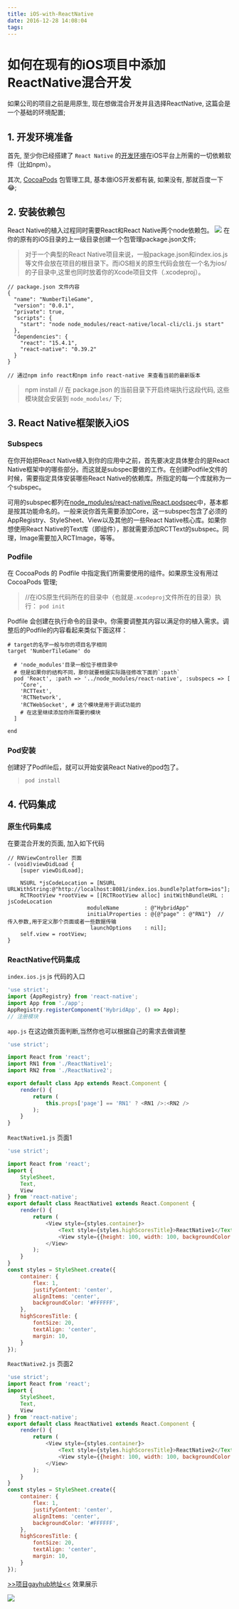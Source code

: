 ```yaml
---
title: iOS-with-ReactNative
date: 2016-12-28 14:08:04
tags:
---
```


# 如何在现有的iOS项目中添加ReactNative混合开发

如果公司的项目之前是用原生, 现在想做混合开发并且选择ReactNative, 这篇会是一个基础的环境配置;

## 1. 开发环境准备

首先, 至少你已经搭建了 `React Native` 的[开发环境](http://reactnative.cn/docs/0.39/getting-started.html)在iOS平台上所需的一切依赖软件（比如npm）。

其次, [CocoaPods](http://cocoapods.org/) 包管理工具, 基本做iOS开发都有装, 如果没有, 那就百度一下😂;
## 2. 安装依赖包
React Native的植入过程同时需要React和React Native两个node依赖包。
![](https://ws2.sinaimg.cn/large/8bbf0afbjw1fb4ay3fky6j20hk0c70vj.jpg)
在你的原有的iOS目录的上一级目录创建一个包管理package.json文件;
>对于一个典型的React Native项目来说，一般package.json和index.ios.js等文件会放在项目的根目录下。而iOS相关的原生代码会放在一个名为ios/的子目录中,这里也同时放着你的Xcode项目文件（.xcodeproj）。

```
// package.json 文件内容
{
  "name": "NumberTileGame",
  "version": "0.0.1",
  "private": true,
  "scripts": {
    "start": "node node_modules/react-native/local-cli/cli.js start"
  },
  "dependencies": {
    "react": "15.4.1",
    "react-native": "0.39.2"
  }
}

// 通过npm info react和npm info react-native 来查看当前的最新版本
```
> npm install   // 在 package.json 的当前目录下开启终端执行这段代码, 这些模块就会安装到 `node_modules/` 下;

## 3. React Native框架嵌入iOS
### Subspecs

在你开始把React Native植入到你的应用中之前，首先要决定具体整合的是React Native框架中的哪些部分。而这就是subspec要做的工作。在创建Podfile文件的时候，需要指定具体安装哪些React Native的依赖库。所指定的每一个库就称为一个subspec。

可用的subspec都列在[node_modules/react-native/React.podspec](https://github.com/facebook/react-native/blob/master/React.podspec)中，基本都是按其功能命名的。一般来说你首先需要添加Core，这一subspec包含了必须的AppRegistry、StyleSheet、View以及其他的一些React Native核心库。如果你想使用React Native的Text库（即<Text>组件），那就需要添加RCTText的subspec。同理，Image需要加入RCTImage，等等。
### Podfile
在 CocoaPods 的 Podfile 中指定我们所需要使用的组件。如果原生没有用过 CocoaPods 管理;
> //在iOS原生代码所在的目录中（也就是`.xcodeproj`文件所在的目录）执行：
 `pod init`

Podfile 会创建在执行命令的目录中。你需要调整其内容以满足你的植入需求。调整后的Podfile的内容看起来类似下面这样：

```
# target的名字一般与你的项目名字相同
target 'NumberTileGame' do

  # 'node_modules'目录一般位于根目录中
  # 但是如果你的结构不同，那你就要根据实际路径修改下面的`:path`
  pod 'React', :path => '../node_modules/react-native', :subspecs => [
    'Core',
    'RCTText',
    'RCTNetwork',
    'RCTWebSocket', # 这个模块是用于调试功能的
    # 在这里继续添加你所需要的模块
  ]

end
```
### Pod安装
创建好了Podfile后，就可以开始安装React Native的pod包了。
> `pod install`

## 4. 代码集成
### 原生代码集成
在要混合开发的页面, 加入如下代码

``` objc
// RNViewController 页面
- (void)viewDidLoad {
    [super viewDidLoad];
    
    NSURL *jsCodeLocation = [NSURL URLWithString:@"http://localhost:8081/index.ios.bundle?platform=ios"];
    RCTRootView *rootView = [[RCTRootView alloc] initWithBundleURL : jsCodeLocation
                         moduleName        : @"HybridApp"
                         initialProperties : @{@"page" : @"RN1"}  // 传入参数,用于定义那个页面或者一些数据传输
                          launchOptions    : nil];
    self.view = rootView;
}

```

### ReactNative代码集成
` index.ios.js ` js 代码的入口

``` javascript
'use strict';
import {AppRegistry} from 'react-native';
import App from './app';
AppRegistry.registerComponent('HybridApp', () => App);
// 注册模块
```
` app.js ` 在这边做页面判断,当然你也可以根据自己的需求去做调整

``` javascript
'use strict';

import React from 'react';
import RN1 from './ReactNative1';
import RN2 from './ReactNative2';

export default class App extends React.Component {
    render() {
        return (
            this.props['page'] == 'RN1' ? <RN1 />:<RN2 />
        );
    }
}
```
` ReactNative1.js ` 页面1

``` javascript
'use strict';

import React from 'react';
import {
    StyleSheet,
    Text,
    View
} from 'react-native';
export default class ReactNative1 extends React.Component {
    render() {
        return (
            <View style={styles.container}>
                <Text style={styles.highScoresTitle}>ReactNative1</Text>
                <View style={{height: 100, width: 100, backgroundColor: 'blue'}} />
            </View>
        );
    }
}
const styles = StyleSheet.create({
    container: {
        flex: 1,
        justifyContent: 'center',
        alignItems: 'center',
        backgroundColor: '#FFFFFF',
    },
    highScoresTitle: {
        fontSize: 20,
        textAlign: 'center',
        margin: 10,
    }
});
```
` ReactNative2.js ` 页面2

``` javascript
'use strict';
import React from 'react';
import {
    StyleSheet,
    Text,
    View
} from 'react-native';
export default class ReactNative1 extends React.Component {
    render() {
        return (
            <View style={styles.container}>
                <Text style={styles.highScoresTitle}>ReactNative2</Text>
                <View style={{height: 100, width: 100, backgroundColor: 'red'}} />
            </View>
        );
    }
}
const styles = StyleSheet.create({
    container: {
        flex: 1,
        justifyContent: 'center',
        alignItems: 'center',
        backgroundColor: '#FFFFFF',
    },
    highScoresTitle: {
        fontSize: 20,
        textAlign: 'center',
        margin: 10,
    }
});
```

[>>项目gayhub地址<<](https://github.com/strawferry/HybridApp)
效果展示

![](https://ws3.sinaimg.cn/large/8bbf0afbjw1fb4aykwmpyg20970gjgok.gif)